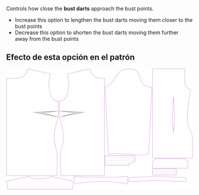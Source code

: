 Controls how close the **bust darts** approach the bust points.

-   Increase this option to lengthen the bust darts moving them closer to the bust points
-   Decrease this option to shorten the bust darts moving them further away from the bust points

## Efecto de esta opción en el patrón

![This image shows the effect of this option by superimposing several variants that have a different value for this option](simone_bustdartlength_sample.svg "Effect of this option on the pattern")
